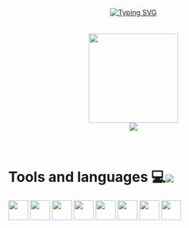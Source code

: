 <div align="center">
  <a href="https://github.com/MOR4Xx">
    <img src="https://readme-typing-svg.demolab.com?font=Fira+Code&duration=5000&pause=2000&color=FFFFFF&width=272&lines=Hello!+My+name+is+JORGE!" alt="Typing SVG" />
  </a>
</div>

<br>
<br>

<!--<div align="center"><img height="180em" src="https://github-readme-streak-stats.herokuapp.com/?user=MOR4Xx&theme=dark"/></div>-->

<div align="center">
  <img height="180em" src="https://github-readme-stats.vercel.app/api?username=MOR4Xx&show_icons=true&theme=dark&include_all_commits=true&count_private=true"/>
</div>
<div align="center">
  <img height="auto" src="https://github-readme-stats.vercel.app/api/top-langs/?username=MOR4Xx&langs_count=7&theme=dark"/>
</div>

<br>
<br>
  
<div>
  <h1>Tools and languages 💻<img align="center" src="https://img.icons8.com/cotton/64/000000/source-code--v4.png"/></h1>
  
  <img align="center" src="https://img.icons8.com/?size=256&id=13679&format=png" width="40" height="40">
  <img align="center" src="https://img.icons8.com/color/48/python.png" width="40" height="40">
  <img align="center" src="https://img.icons8.com/color/48/html-5--v1.png" width="40" height="40">
  <img align="center" src="https://img.icons8.com/color/48/css3.png" width="40" height="40">
  <img align="center" src="https://img.icons8.com/color/48/mysql-logo.png" width="40" height="40">
  <img align="center" src="https://cdn.jsdelivr.net/gh/devicons/devicon/icons/javascript/javascript-original.svg" width="40" height="40"/>
  <img align="center" src="https://cdn.jsdelivr.net/gh/devicons/devicon/icons/vscode/vscode-original.svg" width="40" height="40"/>
  <img align="center" src="https://cdn.jsdelivr.net/gh/devicons/devicon/icons/intellij/intellij-original.svg" width="40" height="40"/>
</div>
